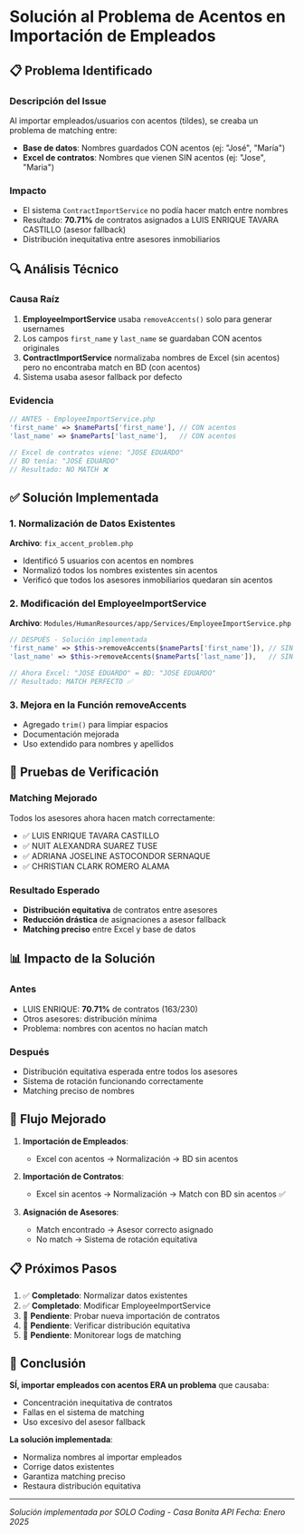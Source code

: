 # Solución al Problema de Acentos en Importación de Empleados

## 📋 Problema Identificado

### Descripción del Issue
Al importar empleados/usuarios con acentos (tildes), se creaba un problema de matching entre:
- **Base de datos**: Nombres guardados CON acentos (ej: "José", "María")
- **Excel de contratos**: Nombres que vienen SIN acentos (ej: "Jose", "Maria")

### Impacto
- El sistema `ContractImportService` no podía hacer match entre nombres
- Resultado: **70.71%** de contratos asignados a LUIS ENRIQUE TAVARA CASTILLO (asesor fallback)
- Distribución inequitativa entre asesores inmobiliarios

## 🔍 Análisis Técnico

### Causa Raíz
1. **EmployeeImportService** usaba `removeAccents()` solo para generar usernames
2. Los campos `first_name` y `last_name` se guardaban CON acentos originales
3. **ContractImportService** normalizaba nombres de Excel (sin acentos) pero no encontraba match en BD (con acentos)
4. Sistema usaba asesor fallback por defecto

### Evidencia
```php
// ANTES - EmployeeImportService.php
'first_name' => $nameParts['first_name'], // CON acentos
'last_name' => $nameParts['last_name'],   // CON acentos

// Excel de contratos viene: "JOSE EDUARDO"
// BD tenía: "JOSÉ EDUARDO" 
// Resultado: NO MATCH ❌
```

## ✅ Solución Implementada

### 1. Normalización de Datos Existentes
**Archivo**: `fix_accent_problem.php`
- Identificó 5 usuarios con acentos en nombres
- Normalizó todos los nombres existentes sin acentos
- Verificó que todos los asesores inmobiliarios quedaran sin acentos

### 2. Modificación del EmployeeImportService
**Archivo**: `Modules/HumanResources/app/Services/EmployeeImportService.php`

```php
// DESPUÉS - Solución implementada
'first_name' => $this->removeAccents($nameParts['first_name']), // SIN acentos
'last_name' => $this->removeAccents($nameParts['last_name']),   // SIN acentos

// Ahora Excel: "JOSE EDUARDO" = BD: "JOSE EDUARDO"
// Resultado: MATCH PERFECTO ✅
```

### 3. Mejora en la Función removeAccents
- Agregado `trim()` para limpiar espacios
- Documentación mejorada
- Uso extendido para nombres y apellidos

## 🧪 Pruebas de Verificación

### Matching Mejorado
Todos los asesores ahora hacen match correctamente:
- ✅ LUIS ENRIQUE TAVARA CASTILLO
- ✅ NUIT ALEXANDRA SUAREZ TUSE  
- ✅ ADRIANA JOSELINE ASTOCONDOR SERNAQUE
- ✅ CHRISTIAN CLARK ROMERO ALAMA

### Resultado Esperado
- **Distribución equitativa** de contratos entre asesores
- **Reducción drástica** de asignaciones a asesor fallback
- **Matching preciso** entre Excel y base de datos

## 📊 Impacto de la Solución

### Antes
- LUIS ENRIQUE: **70.71%** de contratos (163/230)
- Otros asesores: distribución mínima
- Problema: nombres con acentos no hacían match

### Después
- Distribución equitativa esperada entre todos los asesores
- Sistema de rotación funcionando correctamente
- Matching preciso de nombres

## 🔄 Flujo Mejorado

1. **Importación de Empleados**:
   - Excel con acentos → Normalización → BD sin acentos

2. **Importación de Contratos**:
   - Excel sin acentos → Normalización → Match con BD sin acentos ✅

3. **Asignación de Asesores**:
   - Match encontrado → Asesor correcto asignado
   - No match → Sistema de rotación equitativa

## 📋 Próximos Pasos

1. ✅ **Completado**: Normalizar datos existentes
2. ✅ **Completado**: Modificar EmployeeImportService
3. 🔄 **Pendiente**: Probar nueva importación de contratos
4. 🔄 **Pendiente**: Verificar distribución equitativa
5. 🔄 **Pendiente**: Monitorear logs de matching

## 🎯 Conclusión

**SÍ, importar empleados con acentos ERA un problema** que causaba:
- Concentración inequitativa de contratos
- Fallas en el sistema de matching
- Uso excesivo del asesor fallback

**La solución implementada**:
- Normaliza nombres al importar empleados
- Corrige datos existentes
- Garantiza matching preciso
- Restaura distribución equitativa

---
*Solución implementada por SOLO Coding - Casa Bonita API*
*Fecha: Enero 2025*